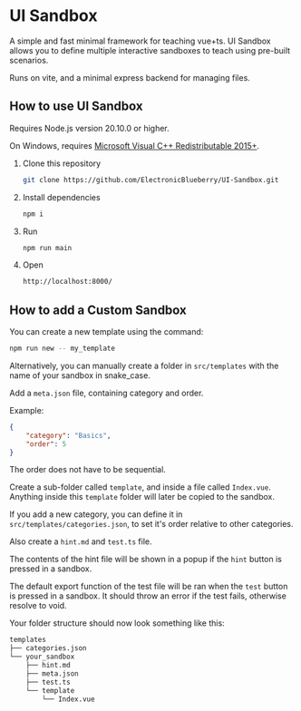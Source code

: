 # UI Sandbox

A simple and fast minimal framework for teaching vue+ts.
UI Sandbox allows you to define multiple interactive sandboxes to teach using pre-built scenarios.

Runs on vite, and a minimal express backend for managing files.

## How to use UI Sandbox

Requires Node.js version 20.10.0 or higher.

On Windows, requires [Microsoft Visual C++ Redistributable 2015+](https://learn.microsoft.com/en-us/cpp/windows/latest-supported-vc-redist?view=msvc-170#visual-studio-2015-2017-2019-and-2022).

1. Clone this repository
   ```sh
   git clone https://github.com/ElectronicBlueberry/UI-Sandbox.git
   ```
2. Install dependencies
   ```sh
   npm i
   ```
3. Run
   ```sh
   npm run main
   ```
4. Open
   ```sh
   http://localhost:8000/
   ```

## How to add a Custom Sandbox

You can create a new template using the command:

```bash
npm run new -- my_template
```

Alternatively, you can manually create a folder in `src/templates` with the name of your sandbox in snake_case.

Add a `meta.json` file, containing category and order.

Example:

```json
{
    "category": "Basics",
    "order": 5
}
```

The order does not have to be sequential.

Create a sub-folder called `template`, and inside a file called `Index.vue`.
Anything inside this `template` folder will later be copied to the sandbox.

If you add a new category, you can define it in `src/templates/categories.json`,
to set it's order relative to other categories.

Also create a `hint.md` and `test.ts` file.

The contents of the hint file will be shown in a popup if the `hint` button is pressed in a sandbox.

The default export function of the test file will be ran when the `test` button is pressed in a sandbox.
It should throw an error if the test fails, otherwise resolve to void.

Your folder structure should now look something like this:

```bash
templates
├── categories.json
└── your_sandbox
    ├── hint.md
    ├── meta.json
    ├── test.ts
    └── template
        └── Index.vue
```
